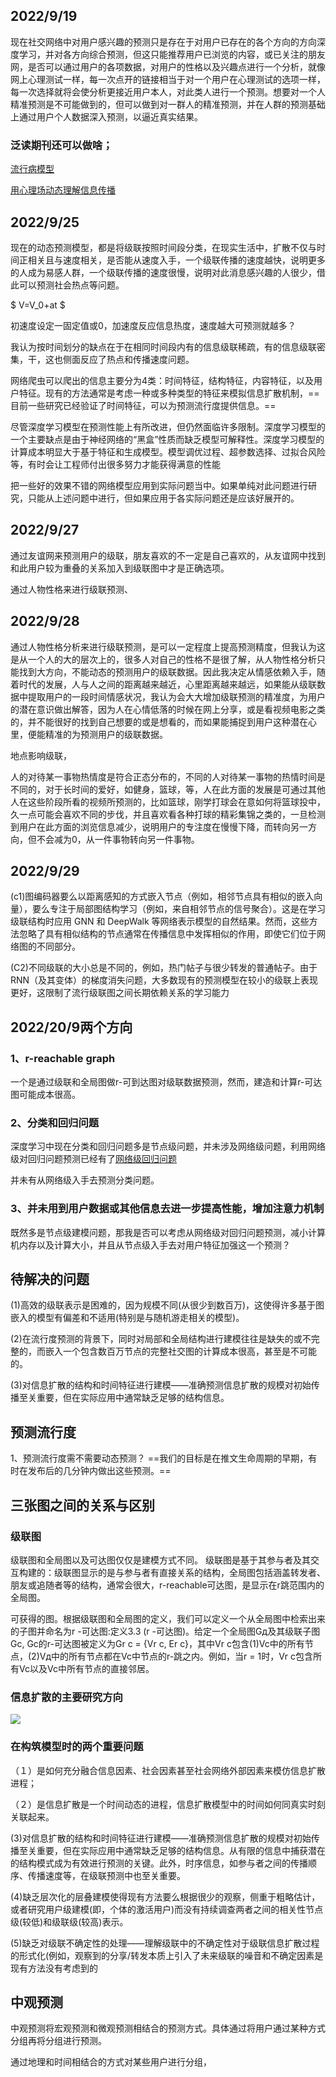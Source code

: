 ## 2022/9/19
现在社交网络中对用户感兴趣的预测只是存在于对用户已存在的各个方向的方向深度学习，并对各方向综合预测，但这只能推荐用户已浏览的内容，或已关注的朋友网，是否可以通过用户的各项数据，对用户的性格以及兴趣点进行一个分析，就像网上心理测试一样，每一次点开的链接相当于对一个用户在心理测试的选项一样，每一次选择就将会使分析更接近用户本人，对此类人进行一个预测。想要对一个人精准预测是不可能做到的，但可以做到对一群人的精准预测，并在人群的预测基础上通过用户个人数据深入预测，以逼近真实结果。
### 泛读期刊还可以做啥；
[流行病模型](https://www.sciencedirect.com/science/article/pii/S0957417422004675?via%3Dihub)

[用心理场动态理解信息传播](https://www.sciencedirect.com/science/article/pii/S0306457322000760?via%3Dihub#b16)
## 2022/9/25
现在的动态预测模型，都是将级联按照时间段分类，在现实生活中，扩散不仅与时间正相关且与速度相关，是否能从速度入手，一个级联传播的速度越快，说明更多的人成为易感人群，一个级联传播的速度很慢，说明对此消息感兴趣的人很少，借此可以预测社会热点等问题。

$
V=V_0+at
$

初速度设定一固定值或0，加速度反应信息热度，速度越大可预测就越多？

我认为按时间划分的缺点在于在相同时间段内有的信息级联稀疏，有的信息级联密集，干，这也侧面反应了热点和传播速度问题。

网络爬虫可以爬出的信息主要分为4类：时间特征，结构特征，内容特征，以及用户特征。现有的方法通常是考虑一种或多种类型的特征来模拟信息扩散机制，==目前一些研究已经验证了时间特征，可以为预测流行度提供信息。==

尽管深度学习模型在预测性能上有所改进，但仍然面临许多限制。深度学习模型的一个主要缺点是由于神经网络的“黑盒”性质而缺乏模型可解释性。深度学习模型的计算成本明显大于基于特征和生成模型。模型调优过程、超参数选择、过拟合风险等，有时会让工程师付出很多努力才能获得满意的性能

把一些好的效果不错的网络模型应用到实际问题当中。如果单纯对此问题进行研究，只能从上述问题中进行，但如果应用于各实际问题还是应该好展开的。
## 2022/9/27
通过友谊网来预测用户的级联，朋友喜欢的不一定是自己喜欢的，从友谊网中找到和此用户较为重叠的关系加入到级联图中才是正确选项。

通过人物性格来进行级联预测、
## 2022/9/28
通过人物性格分析来进行级联预测，是可以一定程度上提高预测精度，但我认为这是从一个人的大的层次上的，很多人对自己的性格不是很了解，从人物性格分析只能找到大方向，不能动态的预测用户的级联数据。因此我决定从情感依赖入手，随着时代的发展，人与人之间的距离越来越近，心里距离越来越远，如果能从级联数据中提取用户的一段时间情感状况，我认为会大大增加级联预测的精准度，为用户的潜在意识做出解答，因为人在心情低落的时候在网上分享，或是看视频电影之类的，并不能很好的找到自己想要的或是想看的，而如果能捕捉到用户这种潜在心里，便能精准的为预测用户的级联数据。

地点影响级联，

人的对待某一事物热情度是符合正态分布的，不同的人对待某一事物的热情时间是不同的，对于长时间的爱好，如健身，篮球，等，人在此方面的发展是可通过其他人在这些阶段所看的视频所预测的，比如篮球，刚学打球会在意如何将篮球投中，久一点可能会喜欢不同的步伐，并且喜欢看各种打球的精彩集锦之类的，一旦检测到用户在此方面的浏览信息减少，说明用户的专注度在慢慢下降，而转向另一方向，但不会减为0，从一件事物转向另一件事物。

## 2022/9/29
(c1)图编码器要么以距离感知的方式嵌入节点（例如，相邻节点具有相似的嵌入向量），要么专注于局部图结构学习（例如，来自相邻节点的信号聚合）。这是在学习级联结构时应用 GNN 和 DeepWalk 等网络表示模型的自然结果。然而，这些方法忽略了具有相似结构的节点通常在传播信息中发挥相似的作用，即使它们位于网络图的不同部分。

(C2)不同级联的大小总是不同的，例如，热门帖子与很少转发的普通帖子。由于 RNN（及其变体）的梯度消失问题，大多数现有的预测模型在较小的级联上表现更好，这限制了流行级联图之间长期依赖关系的学习能力

## 2022/20/9两个方向
### 1、r-reachable graph
一个是通过级联和全局图做r-可到达图对级联数据预测，然而，建造和计算r-可达图可能成本很高。
### 2、分类和回归问题
深度学习中现在分类和回归问题多是节点级问题，并未涉及网络级问题，利用网络级对回归问题预测已经有了[网络级回归问题](https://www.sciencedirect.com/science/article/pii/S0306437922000412?via%3Dihub#fig1)

并未有从网络级入手去预测分类问题。

### 3、并未用到用户数据或其他信息去进一步提高性能，增加注意力机制

既然多是节点级建模问题，那我是否可以考虑从网络级对回归问题预测，减小计算机内存以及计算大小，并且从节点级入手去对用户特征加强这一个预测？

## 待解决的问题

(1)高效的级联表示是困难的，因为规模不同(从很少到数百万)，这使得许多基于图嵌入的模型有偏差和不适用(特别是与随机游走相关的模型)。

(2)在流行度预测的背景下，同时对局部和全局结构进行建模往往是缺失的或不完整的，而嵌入一个包含数百万节点的完整社交图的计算成本很高，甚至是不可能的。

(3)对信息扩散的结构和时间特征进行建模——准确预测信息扩散的规模对初始传播至关重要，但在实际应用中通常缺乏足够的结构信息。

## 预测流行度
1、预测流行度需不需要动态预测？
==我们的目标是在推文生命周期的早期，有时在发布后的几分钟内做出这些预测。==
## 三张图之间的关系与区别
### 级联图
级联图和全局图以及可达图仅仅是建模方式不同。
级联图是基于其参与者及其交互构建的：级联图显示的是与参与者有直接关系的结构，全局图包括涵盖转发者、朋友或追随者等的结构，通常会很大，r-reachable可达图，是显示在r跳范围内的全局图。

可获得的图。根据级联图和全局图的定义，我们可以定义一个从全局图中检索出来的子图并命名为r -可达图:定义3.3 (r -可达图)。给定一个全局图Gд及其级联子图Gc, Gc的r-可达图被定义为Gr c = {Vr c, Er c}，其中Vr c包含(1)Vc中的所有节点，(2)Vд中的所有节点都在Vc中节点的r-跳之内。例如，当r = 1时，Vr c包含所有Vc以及Vc中所有节点的直接邻居。
### 信息扩散的主要研究方向
![](images/2022-11-05-13-32-31.png)
### 在构筑模型时的两个重要问题
（１）是如何充分融合信息因素、社会因素甚至社会网络外部因素来模仿信息扩散进程；

（２）是信息扩散是一个时间动态的进程，信息扩散模型中的时间如何同真实时刻关联起来。

(3)对信息扩散的结构和时间特征进行建模——准确预测信息扩散的规模对初始传播至关重要，但在实际应用中通常缺乏足够的结构信息。从有限的信息中捕获潜在的结构模式成为有效进行预测的关键。此外，时序信息，如参与者之间的传播顺序、传播速度等，在级联预测中也至关重要。

(4)缺乏层次化的层叠建模使得现有方法要么根据很少的观察，侧重于粗略估计，或者研究用户级建模(即，个体的激活用户)而没有持续调查两者之间的相关性节点级(较低)和级联级(较高)表示。

(5)缺乏对级联不确定性的处理——理解级联中的不确定性对于级联信息扩散过程的形式化(例如，观察到的分享/转发本质上引入了未来级联的噪音和不确定因素是现有方法没有考虑到的
## 中观预测

中观预测将宏观预测和微观预测相结合的预测方式。具体通过将用户通过某种方式分组再将分组进行预测。

通过地理和时间相结合的方式对某些用户进行分组，

